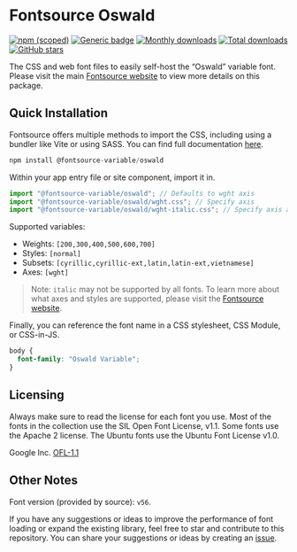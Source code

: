 # Fontsource Oswald

[![npm (scoped)](https://img.shields.io/npm/v/@fontsource-variable/oswald?color=brightgreen)](https://www.npmjs.com/package/@fontsource-variable/oswald) [![Generic badge](https://img.shields.io/badge/fontsource-passing-brightgreen)](https://github.com/fontsource/fontsource) [![Monthly downloads](https://badgen.net/npm/dm/@fontsource-variable/oswald)](https://github.com/fontsource/fontsource) [![Total downloads](https://badgen.net/npm/dt/@fontsource-variable/oswald)](https://github.com/fontsource/fontsource) [![GitHub stars](https://img.shields.io/github/stars/fontsource/fontsource.svg?style=social&label=Star)](https://github.com/fontsource/fontsource/stargazers)

The CSS and web font files to easily self-host the “Oswald” variable font. Please visit the main [Fontsource website](https://fontsource.org/fonts/oswald) to view more details on this package.

## Quick Installation

Fontsource offers multiple methods to import the CSS, including using a bundler like Vite or using SASS. You can find full documentation [here](https://fontsource.org/docs/getting-started/introduction).

```javascript
npm install @fontsource-variable/oswald
```

Within your app entry file or site component, import it in.

```javascript
import "@fontsource-variable/oswald"; // Defaults to wght axis
import "@fontsource-variable/oswald/wght.css"; // Specify axis
import "@fontsource-variable/oswald/wght-italic.css"; // Specify axis and style
```

Supported variables:
- Weights: `[200,300,400,500,600,700]`
- Styles: `[normal]`
- Subsets: `[cyrillic,cyrillic-ext,latin,latin-ext,vietnamese]`
- Axes: `[wght]`

> Note: `italic` may not be supported by all fonts. To learn more about what axes and styles are supported, please visit the [Fontsource website](https://fontsource.org/fonts/oswald).

Finally, you can reference the font name in a CSS stylesheet, CSS Module, or CSS-in-JS.

```css
body {
  font-family: "Oswald Variable";
}
```

## Licensing
Always make sure to read the license for each font you use. Most of the fonts in the collection use the SIL Open Font License, v1.1. Some fonts use the Apache 2 license. The Ubuntu fonts use the Ubuntu Font License v1.0.

Google Inc.
[OFL-1.1](http://scripts.sil.org/OFL)

## Other Notes
Font version (provided by source): `v56`.

If you have any suggestions or ideas to improve the performance of font loading or expand the existing library, feel free to star and contribute to this repository. You can share your suggestions or ideas by creating an [issue](https://github.com/fontsource/fontsource/issues).